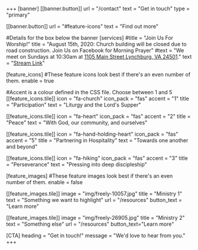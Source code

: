 +++
[banner]
  [[banner.button]]
      url = "/contact"
      text = "Get in touch"
      type = "primary"

  [[banner.button]]
      url = "#feature-icons"
      text = "Find out more"

#Details for the box below the banner
[services]
#title = "Join Us For Worship!"
  title = "August 15th, 2020: Church building will be closed due to road construction. Join Us on Facebook for Morning Prayer"
#text = "We meet on Sundays at 10:30am at [1105 Main Street Lynchburg, VA 24501](https://www.openstreetmap.org/way/319629804)."
  text = "[Stream Link](https://www.facebook.com/COGSLynchburg)"

[feature_icons]
  #These feature icons look best if there's an even number of them.
  enable = true

  #Accent is a colour defined in the CSS file. Choose between 1 and 5
  [[feature_icons.tile]]
    icon = "fa-church"
    icon_pack = "fas"
    accent = "1"
    title = "Participation"
    text = "Liturgy and the Lord's Supper"

  [[feature_icons.tile]]
    icon = "fa-heart"
    icon_pack = "fas"
    accent = "2"
    title = "Peace"
    text = "With God, our community, and ourselves"

  [[feature_icons.tile]]
    icon = "fa-hand-holding-heart"
    icon_pack = "fas"
    accent = "5"
    title = "Partnering in Hospitality"
    text = "Towards one another and beyond"

  [[feature_icons.tile]]
    icon = "fa-hiking"
    icon_pack = "fas"
    accent = "3"
    title = "Perseverance"
    text = "Pressing into deep discipleship"

[feature_images]
#These feature images look best if there's an even number of them.
  enable = false

  [[feature_images.tile]]
    image = "img/freely-10057.jpg"
    title = "Ministry 1"
    text = "Something we want to highlight"
    url = "/resources"
    button_text = "Learn more"

  [[feature_images.tile]]
    image = "img/freely-26905.jpg"
    title = "Ministry 2"
    text = "Something else"
    url = "/resources"
    button_text="Learn more"

[CTA]
  heading = "Get in touch!"
  message = "We'd love to hear from you."
+++

